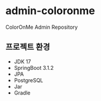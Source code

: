 # admin-coloronme
ColorOnMe Admin Repository

## 프로젝트 환경
- JDK 17
- SpringBoot 3.1.2
- JPA
- PostgreSQL
- Jar
- Gradle

